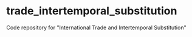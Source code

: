 # trade_intertemporal_substitution
Code repository for "International Trade and Intertemporal Substitution"
